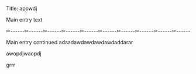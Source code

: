 Title: apowdj

Main entry text

✂------✂------✂------✂------✂------✂------✂------✂------✂------✂------

Main entry continued
adaadawdawdawdawdaddarar

awopdjwaopdj

grrr